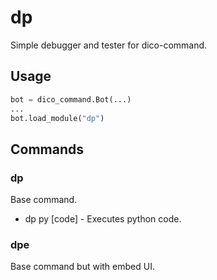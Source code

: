 # dp
Simple debugger and tester for dico-command.

## Usage

```py
bot = dico_command.Bot(...)
...
bot.load_module("dp")
```

## Commands

### dp
Base command.

- dp py [code] - Executes python code.

### dpe
Base command but with embed UI.
